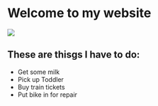 # Welcome to my website

![](https://images.pexels.com/photos/635279/pexels-photo-635279.jpeg?auto=compress&cs=tinysrgb&dpr=3&h=750&w=1260)


## These are thisgs I have to do:

- Get some milk
- Pick up Toddler
- Buy train tickets
- Put bike in for repair